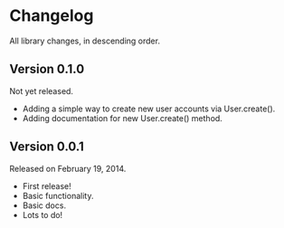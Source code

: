 # Changelog

All library changes, in descending order.


## Version 0.1.0

Not yet released.

- Adding a simple way to create new user accounts via User.create().
- Adding documentation for new User.create() method.


## Version 0.0.1

Released on February 19, 2014.

- First release!
- Basic functionality.
- Basic docs.
- Lots to do!
